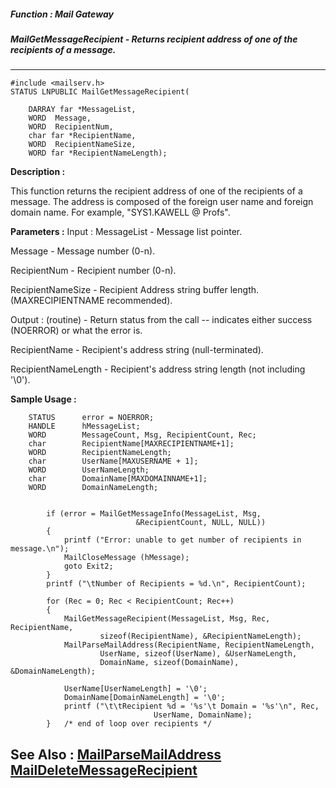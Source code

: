 ##### Function : Mail Gateway
##### MailGetMessageRecipient - Returns recipient address of one of the recipients of a message.
---
```
#include <mailserv.h>
STATUS LNPUBLIC MailGetMessageRecipient(

	DARRAY far *MessageList,
	WORD  Message,
	WORD  RecipientNum,
	char far *RecipientName,
	WORD  RecipientNameSize,
	WORD far *RecipientNameLength);
```
**Description :**

This function returns the recipient address of one of the recipients of a 
message.  The address is composed of the foreign user name and foreign domain 
name.  For example, "SYS1.KAWELL @ Profs".

**Parameters :**
Input :
MessageList  -  Message list pointer.

Message  -  Message number (0-n).

RecipientNum  -  Recipient number (0-n).

RecipientNameSize  -  Recipient Address string buffer length.  
(MAXRECIPIENTNAME recommended).

Output :
(routine)  -  Return status from the call -- indicates either success (NOERROR) or what the error is.


RecipientName  -  Recipient's address string (null-terminated).

RecipientNameLength  -  Recipient's address string length (not including '\0').


**Sample Usage :**
```
    STATUS      error = NOERROR;
    HANDLE      hMessageList;
    WORD        MessageCount, Msg, RecipientCount, Rec;
    char        RecipientName[MAXRECIPIENTNAME+1];
    WORD        RecipientNameLength;
    char        UserName[MAXUSERNAME + 1];
    WORD        UserNameLength;
    char        DomainName[MAXDOMAINNAME+1];
    WORD        DomainNameLength;


        if (error = MailGetMessageInfo(MessageList, Msg, 
                            &RecipientCount, NULL, NULL))
        {
            printf ("Error: unable to get number of recipients in message.\n");
            MailCloseMessage (hMessage);
            goto Exit2;
        }
        printf ("\tNumber of Recipients = %d.\n", RecipientCount);

        for (Rec = 0; Rec < RecipientCount; Rec++)
        {
            MailGetMessageRecipient(MessageList, Msg, Rec, RecipientName,
                    sizeof(RecipientName), &RecipientNameLength);
            MailParseMailAddress(RecipientName, RecipientNameLength, 
                    UserName, sizeof(UserName), &UserNameLength,
                    DomainName, sizeof(DomainName), &DomainNameLength);

            UserName[UserNameLength] = '\0';
            DomainName[DomainNameLength] = '\0';
            printf ("\t\tRecipient %d = '%s'\t Domain = '%s'\n", Rec,
                                UserName, DomainName);
        }   /* end of loop over recipients */
```
**See Also :**
[MailParseMailAddress](/domino-c-api-docs/reference/Func/MailParseMailAddress)
[MailDeleteMessageRecipient](/domino-c-api-docs/reference/Func/MailDeleteMessageRecipient)
---
